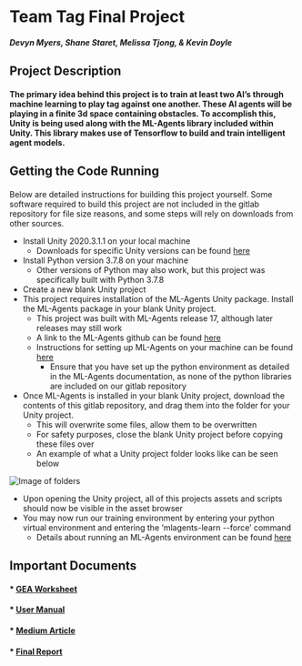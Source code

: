 #  Team Tag Final Project
##### Devyn Myers, Shane Staret, Melissa Tjong, & Kevin Doyle

## Project Description
#### The primary idea behind this project is to train at least two AI’s through machine learning to play tag against one another. These AI agents will be playing in a finite 3d space containing obstacles. To accomplish this, Unity is being used along with the ML-Agents library included within Unity. This library makes use of Tensorflow to build and train intelligent agent models.

## Getting the Code Running
#### 

Below are detailed instructions for building this project yourself. Some software required to build this project are not included in the gitlab repository for file size reasons, and some steps will rely on downloads from other sources.

- Install Unity 2020.3.1.1 on your local machine
    - Downloads for specific Unity versions can be found [here](https://unity3d.com/get-unity/download/archive)
- Install Python version 3.7.8 on your machine
    - Other versions of Python may also work, but this project was specifically built with Python 3.7.8
- Create a new blank Unity project 
- This project requires installation of the ML-Agents Unity package. Install the ML-Agents package in your blank Unity project.
    - This project was built with ML-Agents release 17, although later releases may still work
    - A link to the ML-Agents github can be found [here](https://github.com/Unity-Technologies/ml-agents)
    - Instructions for setting up ML-Agents on your machine can be found [here](https://github.com/Unity-Technologies/ml-agents/blob/release_17_docs/docs/Installation.md)
        - Ensure that you have set up the python environment as detailed in the ML-Agents documentation, as none of the python libraries are included on our gitlab repository
- Once ML-Agents is installed in your blank Unity project, download the contents of this gitlab repository, and drag them into the folder for your Unity project. 
    - This will overwrite some files, allow them to be overwritten
    - For safety purposes, close the blank Unity project before copying these files over
    - An example of what a Unity project folder looks like can be seen below

![Image of folders](https://i.imgur.com/gCAGfr1.png)

- Upon opening the Unity project, all of this projects assets and scripts should now be visible in the asset browser
- You may now run our training environment by entering your python virtual environment and entering the ‘mlagents-learn --force’ command
    - Details about running an ML-Agents environment can be found [here](https://github.com/Unity-Technologies/ml-agents/blob/release_17_docs/docs/Getting-Started.md)


## Important Documents
#### *  [GEA Worksheet](https://gitlab.bucknell.edu/krd008/csci357_finalproject/blob/master/docs/GEA.pdf)
#### *  [User Manual](https://gitlab.bucknell.edu/krd008/csci357_finalproject/blob/master/docs/User_Manual.pdf)
#### *  [Medium Article](https://medium.com/@shanestaret/a-game-of-tag-using-ai-90bfd0f10008)
#### *  [Final Report](https://gitlab.bucknell.edu/krd008/csci357_finalproject/blob/master/docs/CogSci_Final_Research_Paper.pdf)